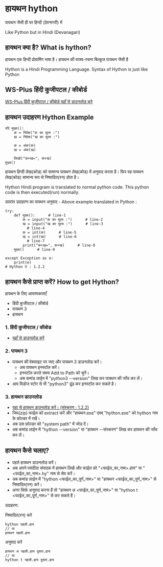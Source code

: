 # हायथन hython

पायथन जैसी ही पर हिन्दी (देवनागरी) में

Like Python but in Hindi (Devanagari)

## हायथन क्या है? What is hython?

हायथन एक हिन्दी प्रोग्रामिंग भाषा है। हायथन की वाक्य-रचना बिल्कुल पायथन जैसी है


Hython is a Hindi Programming Language. Syntax of Hython is just like Python


## WS-Plus हिंदी कुजीपटल / कीबोर्ड

[WS-Plus हिंदी कुजीपटल / कीबोर्ड यहाँ से डाउनलोड करे](/WX-plus)


## हायथन उदाहरण Hython Example

```
परि मुख्य():
    क = निवेश("क का मूल्य :")
    ख = निवेश("ख का मूल्य :")
    
    क = अंक(क)
    ख = अंक(ख)
    
    लिखो("क+ख=", क+ख)
मुख्य()
```


हायथन हिन्दी लेख(कोड) को सामान्य पायथन लेख(कोड) में अनुवाद करता है। फिर वह पायथन लेख(कोड) सामान्य रूप से निष्पादित(रन) होता है।

Hython Hindi program is translated to normal python code. This python code is then executed(run) normally.

उपरांत उदाहरण का पायथन अनुवाद - Above example translated in Python :
```
try:
    def मुख्य():      # line-1
        क = input("क का मूल्य :")      # line-2
        ख = input("ख का मूल्य :")      # line-3
          # line-4
        क = int(क)      # line-5
        ख = int(ख)      # line-6
          # line-7
        print("क+ख=", क+ख)      # line-8
    मुख्य()      # line-9

except Exception as e:
    print(e)
# Hython V : 1.2.2
```


## हायथन कैसे प्राप्त करें? How to get Hython?


हायथन के लिए आवश्यकताएँ

* हिंदी कुजीपटल / कीबोर्ड
* पायथन 3
* हायथन

### 1. हिंदी कुजीपटल / कीबोड
* [यहाँ से डाउनलोड करें](/WX-plus)

### 2. पायथन 3

* पायथन की वेबसाइट पर जाए और पायथन 3 डाउनलोड करें।
	- अब पायथन इनस्टॉल करें।
	- इनस्टॉल करते समय Add to Path को चुनें।
	- अब कमांड लाईन में "python3 --version" लिख कर पायथन की जाँच कर लें।
* आप विडोज स्टोर से भी "python3" ढूंढ कर इनस्टॉल कर सकते है।

### 3. हायथन डाउनलोड

* [यहा से हायथन डाउनलोड करें। (संस्करण : 1.2.2)](https://github.com/atulSnapy/hython/blob/master/releases/Release%201/hython_v1.2.2.zip?raw=true)
* जिप(zip) फाईल को extract करें और "हायथन.exe" एवम् "hython.exe" को hython नाम के फ़ोल्डर में रखें।
* अब उस फ़ोल्डर को "system path" में जोड दें।
* अब कमांड लाईन में "hython --version" या "हायथन --संस्करण" लिख कर हायथन की जाँच कर लें।


## हायथन कैसे चलाए?

* पहले हायथन डाउनलोड करें।
* अब अपने पसंदीदा संपादक में हायथन लिखें और फाईल को "<फाईल_का_नाम>.हाय" या "<फाईल_का_नाम>.hy" नाम से सेव करें।
* अब कमांड लाईन में "hython <फाईल_का_पूर्ण_नाम>" या "हायथन <फाईल_का_पूर्ण_नाम>" से निष्पादित(रन) करें।
* अगर सिर्फ अनुवाद करना हैं तो "हायथन अ <फाईल_का_पूर्ण_नाम>" या "hython t <फाईल_का_पूर्ण_नाम>" से कर सकते हैं।

उदाहरण:

निष्पादित(रन) करें

	hython पहली.हाय
    // या
    हायथन पहली.हाय
    
अनुवाद करें

	हायथन अ पहली.हाय दुसरा.हाय
    // या
    hython t पहली.हाय दुसरा.हाय
